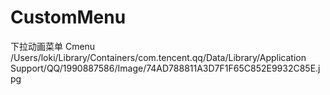 # CustomMenu
下拉动画菜单
Cmenu  
/Users/loki/Library/Containers/com.tencent.qq/Data/Library/Application Support/QQ/1990887586/Image/74AD788811A3D7F1F65C852E9932C85E.jpg